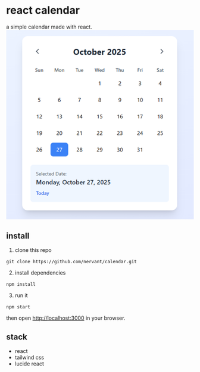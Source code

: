 <h1>react calendar</h1>

a simple calendar made with react.
<img src="public/preview.png" alt="calendar preview" width="600" />

<h2>install</h2>

1. clone this repo

```
git clone https://github.com/nervant/calendar.git
```

2. install dependencies

```
npm install
```

3. run it

```
npm start
```

then open [http://localhost:3000](http://localhost:3000) in your browser.

<h2>stack</h2>

* react
* tailwind css
* lucide react
